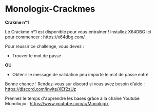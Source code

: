 # Monologix-Crackmes


**Crakme n°1**

Le Crackme n°1 est disponible pour vous entraîner !
Installez X64DBG ici pour commencer : https://x64dbg.com/

Pour réussir ce challenge, vous devez :
- Trouver le mot de passe

**OU**

- Obtenir le message de validation peu importe le mot de passe entré

Bonne chance ! Rendez-vous sur discord si vous avez besoin d'aide : https://discord.com/invite/XEf2zUz

Prennez le temps d'apprendre les bases grâce à la chaîne Youtube Monologix : https://www.youtube.com/c/Monologix
